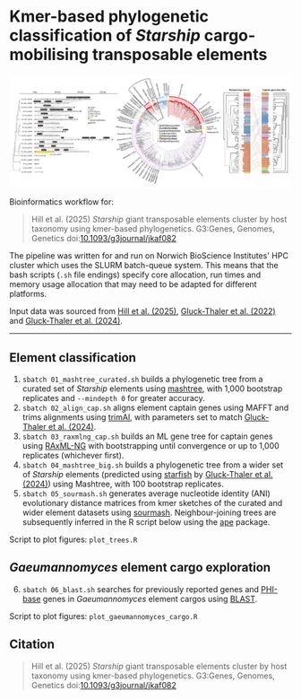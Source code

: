 # Kmer-based phylogenetic classification of *Starship* cargo-mobilising transposable elements

<picture>
  <img alt="Graphical abstract" src="graphical_abstract.png">
</picture>

Bioinformatics workflow for:
> Hill et al. (2025) *Starship* giant transposable elements cluster by host taxonomy using kmer-based phylogenetics. G3:Genes, Genomes, Genetics doi:[10.1093/g3journal/jkaf082](https://www.doi.org/10.1093/g3journal/jkaf082)

The pipeline was written for and run on Norwich BioScience Institutes' HPC cluster which uses the SLURM batch-queue system. This means that the bash scripts (`.sh` file endings) specify core allocation, run times and memory usage allocation that may need to be adapted for different platforms.

Input data was sourced from [Hill et al. (2025)](https://doi.org/10.1186/s12864-025-11432-0), [Gluck-Thaler et al. (2022)](https://doi.org/10.1093/molbev/msac109) and [Gluck-Thaler et al. (2024)](https://doi.org/10.1093/nar/gkae327).

---

## Element classification

1. `sbatch 01_mashtree_curated.sh` builds a phylogenetic tree from a curated set of *Starship* elements using [mashtree](https://github.com/lskatz/mashtree), with 1,000 bootstrap replicates and `--mindepth 0` for greater accuracy.
2. `sbatch 02_align_cap.sh` aligns element captain genes using MAFFT and trims alignments using [trimAl](https://github.com/inab/trimal), with parameters set to match [Gluck-Thaler et al. (2024)](https://doi.org/10.1093/nar/gkae327).
3. `sbatch 03_raxmlng_cap.sh` builds an ML gene tree for captain genes using [RAxML-NG](https://github.com/amkozlov/raxml-ng) with bootstrapping until convergence or up to 1,000 replicates (whichever first).
4. `sbatch 04_mashtree_big.sh` builds a phylogenetic tree from a wider set of *Starship* elements (predicted using [starfish](https://github.com/egluckthaler/starfish) by [Gluck-Thaler et al. (2024)](https://doi.org/10.1093/nar/gkae327)) using Mashtree, with 100 bootstrap replicates.
5. `sbatch 05_sourmash.sh` generates average nucleotide identity (ANI) evolutionary distance matrices from kmer sketches of the curated and wider element datasets using [sourmash](https://github.com/sourmash-bio/sourmash). Neighbour-joining trees are subsequently inferred in the R script below using the [ape](https://rdrr.io/cran/ape/man/nj.html) package.

Script to plot figures: `plot_trees.R`

## *Gaeumannomyces* element cargo exploration

6. `sbatch 06_blast.sh` searches for previously reported genes and [PHI-base](http://www.phi-base.org/) genes in *Gaeumannomyces* element cargos using [BLAST](https://blast.ncbi.nlm.nih.gov/Blast.cgi).

Script to plot figures: `plot_gaeumannomyces_cargo.R`

## Citation

> Hill et al. (2025) *Starship* giant transposable elements cluster by host taxonomy using kmer-based phylogenetics. G3:Genes, Genomes, Genetics doi:[10.1093/g3journal/jkaf082](https://www.doi.org/10.1093/g3journal/jkaf082)
